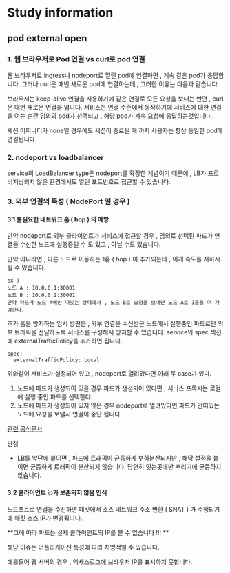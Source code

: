 # Study information
## pod external open
### 1. 웹 브라우저로 Pod 연결 vs curl로 pod 연결
웹 브라우저로 ingress나 nodeport로 열린 pod에 연결하면 , 계속 같은 pod가 응답합니다.
그러나 curl은 매번 새로운 pod에 연결하는데 , 그러한 이유는 다음과 같습니다.

브라우저는 keep-alive 연결을 사용하기에 같은 연결로 모든 요청을 보내는 반면 , curl은 매번 새로운 연결을 엽니다.
서비스는 연결 수준에서 동작하기에 서비스에 대한 연결을 여는 순간 임의의 pod가 선택되고 , 해당 pod가 계속 요청에 응답하는것입니다.

세션 어피니티가 none일 경우에도 세션이 종료될 때 까지 사용자는 항상 동일한 pod에 연결됩니다.
### 2. nodeport vs loadbalancer
service의 LoadBalancer type은 nodeport를 확장한 계념이기 때문에 , LB가 프로비저닝되지 않은 환경에서도 열린 포트번호로 접근할 수 있습니다.
### 3. 외부 연결의 특성 ( NodePort 일 경우 )
#### 3.1 불필요한 네트워크 홉 ( hop ) 의 예방
만약 nodeport로 외부 클라이언트가 서비스에 접근할 경우 , 임의로 선택된 파드가 연결을 수신한 노드에 실행중일 수 도 있고 , 아닐 수도 있습니다.

만약 아니라면 , 다른 노드로 이동하는  1홉 ( hop ) 이 추가되는데 , 이게 속도를 저하시킬 수 있습니다.
```
ex ) 
노드 A : 10.0.0.1:30001
노드 B : 10.0.0.2:30001
만약 파드가 노드 A에만 떠잇는 상태에서 , 노드 B로 요청을 보내면 노드 A로 1홉을 더 가야한다.
```
추가 홉을 방지하는 임시 방편은 , 외부 연결을 수신받은 노드에서 실행중인 파드로만 외부 트래픽을 전달하도록 서비스를 구성해서 방지할 수 있습니다.
service의 spec 섹션에 externalTrafficPolicy를 추가하면 됩니다.
```
spec:
  externalTrafficPolicy: Local
```

위와같이 서비스가 설정되어 있고 , nodeport로 열려있다면 아래 두 case가 있다.
1. 노드에 파드가 생성되어 있을 경우
파드가 생성되어 있다면 , 서비스 프록시는 로컬에 실행 중인 파드를 선택한다.
2. 노드에 파드가 생성되어 있지 않은 경우
nodeport로 열려있다면 파드가 안떠있는 노드에 요청을 보낼시 연결이 중단 됩니다.

[관련 공식문서](https://kubernetes.io/docs/tasks/access-application-cluster/create-external-load-balancer/#preserving-the-client-source-ip)

단점 
- LB를 앞단에 붙이면 , 파드에 트래픽이 균등하게 부하분산되지만 , 해당 설정을 붙이면 균등하게 트래픽이 분산되지 않습니다.
당연히 잇는곳에만 뿌리기에 균등하지 않습니다.

#### 3.2 클라이언트 ip가 보존되지 않음 인식
노드포트로 연결을 수신하면 패킷에서 소스 네트워크 주소 변환 ( SNAT ) 가 수행되기에 패킷 소스 IP가 변경됩니다.

**그에 따라 파드는 실제 클라이언트의 IP를 볼 수 없습니다 !!! **

해당 이슈는 어플리케이션 특성에 따라 치명적일 수 있습니다.

예를들어 웹 서버의 경우 , 액세스로그에 브라우저 IP를 표시하지 못합니다.

